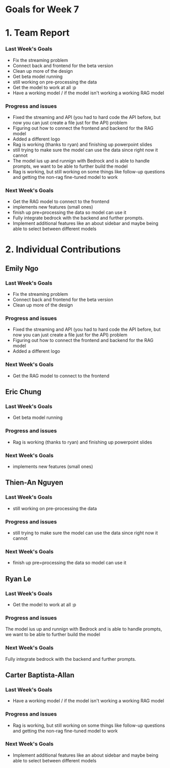 # Goals for Week 7

# 1. Team Report
<status update for TA here>

<agenda for team meeting here>

### Last Week's Goals
- Fix the streaming problem
- Connect back and frontend for the beta version
- Clean up more of the design
- Get beta model running
- still working on pre-processing the data
- Get the model to work at all :p
- Have a working model / if the model isn't working a working RAG model
### Progress and issues
- Fixed the streaming and API (you had to hard code the API before, but now you can just create a file just for the API) problem
- Figuring out how to connect the frontend and backend for the RAG model
- Added a different logo
- Rag is working (thanks to ryan) and finishing up powerpoint slides
- still trying to make sure the model can use the data since right now it cannot
- The model ius up and runnign with Bedrock and is able to handle prompts, we want to be able to further build the model
- Rag is working, but still working on some things like follow-up questions and getting the non-rag fine-tuned model to work
### Next Week's Goals
- Get the RAG model to connect to the frontend
- implements new features (small ones)
- finish up pre=processing the data so model can use it
- Fully integrate bedrock with the backend and further prompts.
- Implement additional features like an about sidebar and maybe being able to select between different models

# 2. Individual Contributions
## Emily Ngo
### Last Week's Goals
- Fix the streaming problem
- Connect back and frontend for the beta version
- Clean up more of the design
### Progress and issues
- Fixed the streaming and API (you had to hard code the API before, but now you can just create a file just for the API) problem
- Figuring out how to connect the frontend and backend for the RAG model
- Added a different logo
### Next Week's Goals
- Get the RAG model to connect to the frontend


## Eric Chung
### Last Week's Goals
- Get beta model running
### Progress and issues
- Rag is working (thanks to ryan) and finishing up powerpoint slides
### Next Week's Goals
- implements new features (small ones)

## Thien-An Nguyen
### Last Week's Goals
- still working on pre-processing the data
### Progress and issues
- still trying to make sure the model can use the data since right now it cannot
### Next Week's Goals
- finish up pre=processing the data so model can use it

## Ryan Le
### Last Week's Goals
- Get the model to work at all :p
### Progress and issues
The model ius up and runnign with Bedrock and is able to handle prompts, we want to be able to further build the model
### Next Week's Goals
Fully integrate bedrock with the backend and further prompts.

## Carter Baptista-Allan
### Last Week's Goals
- Have a working model / if the model isn't working a working RAG model
### Progress and issues
- Rag is working, but still working on some things like follow-up questions and getting the non-rag fine-tuned model to work
### Next Week's Goals
- Implement additional features like an about sidebar and maybe being able to select between different models



